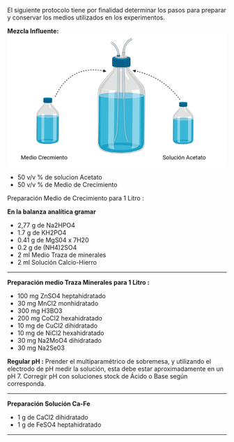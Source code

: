 El siguiente protocolo tiene por finalidad determinar los pasos para preparar y conservar los medios utilizados en los experimentos. 


 **Mezcla Influente:** 
![1](images/1.png)
- 50 v/v % de solucion Acetato  
- 50 v/v % de Medio de Crecimiento 

Preparación Medio de Crecimiento para 1 Litro : 


**En la balanza analítica gramar** 

- 2,77 g de Na2HPO4 
- 1.7  g de KH2PO4
- 0.41 g de MgS04 x 7H20
- 0.2  g de (NH4)2SO4 
- 2 ml Medio Traza de minerales
- 2 ml Solución Calcio-Hierro 
____________________________________________________________________________________________________________________

**Preparación medio Traza Minerales para 1 Litro :** 

- 100 mg ZnSO4 heptahidratado
- 30  mg MnCl2 monhidratado
- 300 mg H3BO3 
- 200 mg CoCl2 hexahidratado
- 10 mg de CuCl2 dihidratado 
- 10 mg de NiCl2 hexahidratado 
- 30 mg Na2MoO4 dihidratado
- 30 mg Na2Se03 

**Regular pH :** 
Prender el multiparamétrico de sobremesa, y utilizando el electrodo de pH medir la solución, esta debe estar
aproximadamente en un pH 7. Corregir pH con soluciones stock de Ácido o Base según corresponda. 
_____________________________________________________________________________________________________________________

**Preparación Solución Ca-Fe**

- 1 g de CaCl2 dihidratado 
- 1 g de FeSO4 heptahidratado 

______________________________________________________________________________________________________________________


